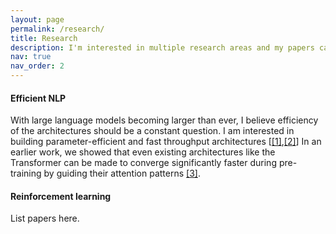 ```yaml
---
layout: page
permalink: /research/
title: Research
description: I'm interested in multiple research areas and my papers can be broadly categorized as follows.
nav: true
nav_order: 2
---
```


#### Efficient NLP
With large language models becoming larger than ever, I believe efficiency of the architectures should be a constant question.
I am interested in building parameter-efficient and fast throughput architectures [<a href="https://arxiv.org/pdf/2211.16634">[1]</a>,<a href="https://arxiv.org/pdf/2302.12441.pdf">[2]</a>]
In an earlier work, we showed that even existing architectures like the Transformer can be made to converge significantly faster during pre-training by guiding their attention patterns <a href="https://arxiv.org/pdf/2010.02399.pdf">[3]</a>.

#### Reinforcement learning
List papers here.